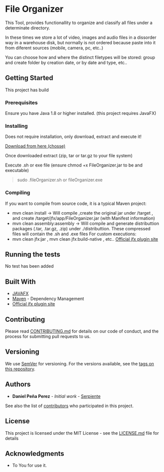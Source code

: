 # File Organizer 

This Tool, provides functionallity to organize and classify all files under a determinate directory.

In these times we store a lot of video, images and audio files in a dissorder way in a warehouse disk, but normally is not ordered because paste into it from diferent sources (mobile, camera, pc, etc..)

You can choose how and where the distinct filetypes will be stored: group and create folder by creation date, or by date and type, etc..



## Getting Started

This project has build 

### Prerequisites

Ensure you have Java 1.8 or higher installed. (this project requires JavaFX)

### Installing

Does not require installation, only download, extract and execute it!

[Download from here (chosse)](./distributtion/)

Once downloaded extract (zip, tar or tar.gz to your file system)

Execute .sh or exe file  (ensure chmod +x FileOrganizer.jar to be and executable)

>sudo .fileOrganizer.sh
or
>fileOrganizer.exe

### Compiling

If you want to compile from source code, it is a typical Maven project:

* mvn clean install   -> Will compile ,create the original jar under /target , and create /target/jfx/app/FileOrganizer.jar (with Manifest information)
* mvn clean assembly:assembly   -> Will compile and generate distributtion packages (.tar, .tar.gz, .zip) under ./distributtion. These compressed files will contain the .sh and .exe files 
For custom executions:
* mvn clean jfx:jar , mvn clean jfx:build-native , etc..  [Official jfx plugin site](https://github.com/javafx-maven-plugin/javafx-maven-plugin) 

## Running the tests

No test has been added



## Built With

* [JAVAFX](https://www.oracle.com/technetwork/java/javase/overview/javafx-overview-2158620.html)
* [Maven](https://maven.apache.org/) - Dependency Management
* [Official jfx plugin site](https://github.com/javafx-maven-plugin/javafx-maven-plugin) 

## Contributing

Please read [CONTRIBUTING.md](https://gist.github.com/PurpleBooth/b24679402957c63ec426) for details on our code of conduct, and the process for submitting pull requests to us.

## Versioning

We use [SemVer](http://semver.org/) for versioning. For the versions available, see the [tags on this repository](https://github.com/your/project/tags). 

## Authors

* **Daniel Peña Perez** - *Initial work* - [Serpiente](https://github.com/danipenaperez)

See also the list of [contributors](https://github.com/your/project/contributors) who participated in this project.

## License

This project is licensed under the MIT License - see the [LICENSE.md](LICENSE.md) file for details

## Acknowledgments

* To You for use it.
